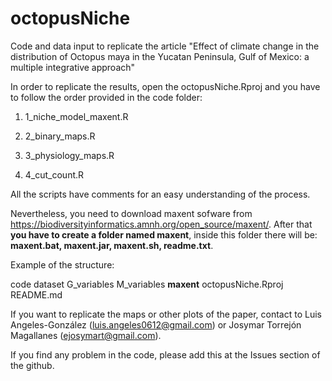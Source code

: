 # octopusNiche
Code and data input to replicate the article "Effect of climate change in the distribution of Octopus maya in the Yucatan Peninsula, Gulf of Mexico: a multiple integrative approach"

In order to replicate the results, open the octopusNiche.Rproj and you have to follow the order provided in the code folder:

1) 1_niche_model_maxent.R

2) 2_binary_maps.R

3) 3_physiology_maps.R

4) 4_cut_count.R

All the scripts have comments for an easy understanding of the process.

Nevertheless, you need to download maxent sofware from https://biodiversityinformatics.amnh.org/open_source/maxent/. After that **you have to create a folder named maxent**, inside this folder there will be: **maxent.bat, maxent.jar, maxent.sh, readme.txt**.

Example of the structure:

code
dataset
G_variables
M_variables
**maxent**
octopusNiche.Rproj
README.md


If you want to replicate the maps or other plots of the paper, contact to Luis Angeles-González (luis.angeles0612@gmail.com) or Josymar Torrejón Magallanes (ejosymart@gmail.com).

If you find any problem in the code, please add this at the Issues section of the github.
